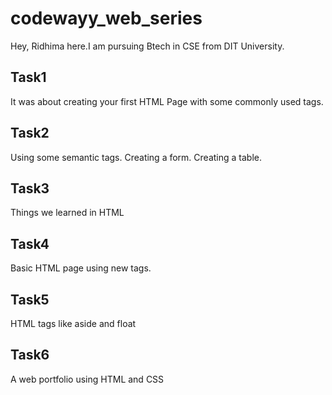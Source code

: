 # codewayy_web_series

Hey,
Ridhima here.I am pursuing Btech in CSE from DIT University.

## Task1

It was about creating your first HTML Page with some commonly used tags.

## Task2

Using some semantic tags.
Creating a form.
Creating a table.

## Task3

Things we learned in HTML

## Task4

Basic HTML page using new tags.

## Task5

HTML tags like aside and float

## Task6

A web portfolio using HTML and CSS
